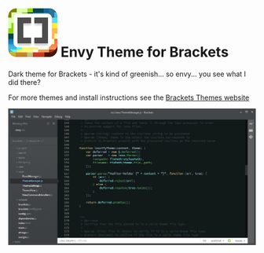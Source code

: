 ![Brackets Themes](https://github.com/Brackets-Themes/Envy/blob/master/bracket-themes-icon-100x99.png) Envy Theme for Brackets
=========

Dark theme for Brackets - it's kind of greenish... so envy... you see what I did there?

For more themes and install instructions see the [Brackets Themes website](http://brackets-themes.github.io/)



![envy theme js](https://github.com/Brackets-Themes/Envy/blob/master/envy-screenshot-js.png)
